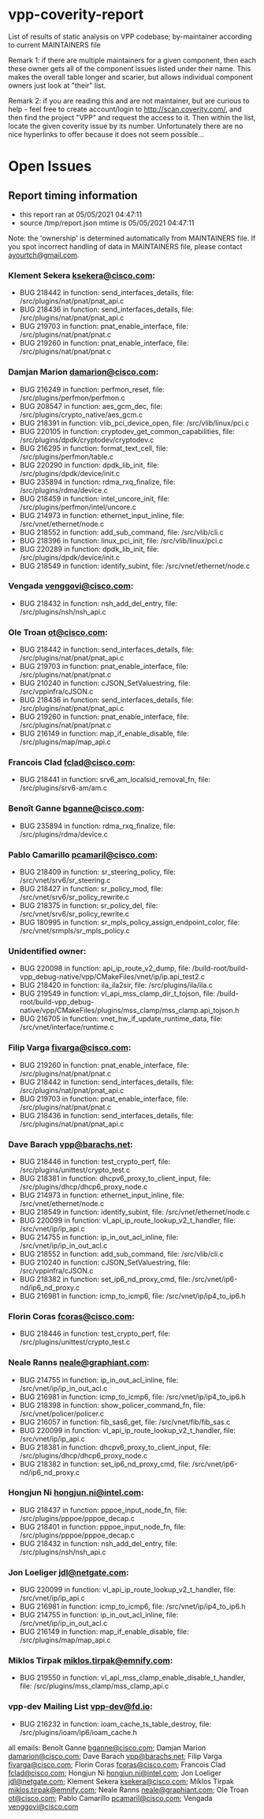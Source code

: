 # vpp-coverity-report
List of results of static analysis on VPP codebase; by-maintainer according to current MAINTAINERS file

Remark 1: if there are multiple maintainers for a given component, then each these owner gets all of the component issues
listed under their name.  This makes the overall table longer and scarier, but allows individual component owners just look
at "their" list.

Remark 2: if you are reading this and are not maintainer, but are curious to help - feel free to create account/login
to http://scan.coverity.com/, and then find the project "VPP" and request the access to it. Then within the list,
locate the given coverity issue by its number. Unfortunately there are no nice hyperlinks to offer because
it does not seem possible...

# Open Issues
## Report timing information
  * this report ran at 05/05/2021 04:47:11
  * source /tmp/report.json mtime is 05/05/2021 04:47:11

Note: the 'ownership' is determined automatically from MAINTAINERS file. If you spot incorrect handling of data in MAINTAINERS file, please contact ayourtch@gmail.com.

### Klement Sekera <ksekera@cisco.com>:
  * BUG 218442 in function: send_interfaces_details, file: /src/plugins/nat/pnat/pnat_api.c
  * BUG 218436 in function: send_interfaces_details, file: /src/plugins/nat/pnat/pnat_api.c
  * BUG 219703 in function: pnat_enable_interface, file: /src/plugins/nat/pnat/pnat.c
  * BUG 219260 in function: pnat_enable_interface, file: /src/plugins/nat/pnat/pnat.c
### Damjan Marion <damarion@cisco.com>:
  * BUG 216249 in function: perfmon_reset, file: /src/plugins/perfmon/perfmon.c
  * BUG 208547 in function: aes_gcm_dec, file: /src/plugins/crypto_native/aes_gcm.c
  * BUG 218391 in function: vlib_pci_device_open, file: /src/vlib/linux/pci.c
  * BUG 220105 in function: cryptodev_get_common_capabilities, file: /src/plugins/dpdk/cryptodev/cryptodev.c
  * BUG 216295 in function: format_text_cell, file: /src/plugins/perfmon/table.c
  * BUG 220290 in function: dpdk_lib_init, file: /src/plugins/dpdk/device/init.c
  * BUG 235894 in function: rdma_rxq_finalize, file: /src/plugins/rdma/device.c
  * BUG 218459 in function: intel_uncore_init, file: /src/plugins/perfmon/intel/uncore.c
  * BUG 214973 in function: ethernet_input_inline, file: /src/vnet/ethernet/node.c
  * BUG 218552 in function: add_sub_command, file: /src/vlib/cli.c
  * BUG 218396 in function: linux_pci_init, file: /src/vlib/linux/pci.c
  * BUG 220289 in function: dpdk_lib_init, file: /src/plugins/dpdk/device/init.c
  * BUG 218549 in function: identify_subint, file: /src/vnet/ethernet/node.c
### Vengada <venggovi@cisco.com>:
  * BUG 218432 in function: nsh_add_del_entry, file: /src/plugins/nsh/nsh_api.c
### Ole Troan <ot@cisco.com>:
  * BUG 218442 in function: send_interfaces_details, file: /src/plugins/nat/pnat/pnat_api.c
  * BUG 219703 in function: pnat_enable_interface, file: /src/plugins/nat/pnat/pnat.c
  * BUG 210240 in function: cJSON_SetValuestring, file: /src/vppinfra/cJSON.c
  * BUG 218436 in function: send_interfaces_details, file: /src/plugins/nat/pnat/pnat_api.c
  * BUG 219260 in function: pnat_enable_interface, file: /src/plugins/nat/pnat/pnat.c
  * BUG 216149 in function: map_if_enable_disable, file: /src/plugins/map/map_api.c
### Francois Clad <fclad@cisco.com>:
  * BUG 218441 in function: srv6_am_localsid_removal_fn, file: /src/plugins/srv6-am/am.c
### Benoît Ganne <bganne@cisco.com>:
  * BUG 235894 in function: rdma_rxq_finalize, file: /src/plugins/rdma/device.c
### Pablo Camarillo <pcamaril@cisco.com>:
  * BUG 218409 in function: sr_steering_policy, file: /src/vnet/srv6/sr_steering.c
  * BUG 218427 in function: sr_policy_mod, file: /src/vnet/srv6/sr_policy_rewrite.c
  * BUG 218375 in function: sr_policy_del, file: /src/vnet/srv6/sr_policy_rewrite.c
  * BUG 180995 in function: sr_mpls_policy_assign_endpoint_color, file: /src/vnet/srmpls/sr_mpls_policy.c
### Unidentified owner:
  * BUG 220098 in function: api_ip_route_v2_dump, file: /build-root/build-vpp_debug-native/vpp/CMakeFiles/vnet/ip/ip.api_test2.c
  * BUG 218420 in function: ila_ila2sir, file: /src/plugins/ila/ila.c
  * BUG 219549 in function: vl_api_mss_clamp_dir_t_tojson, file: /build-root/build-vpp_debug-native/vpp/CMakeFiles/plugins/mss_clamp/mss_clamp.api_tojson.h
  * BUG 216705 in function: vnet_hw_if_update_runtime_data, file: /src/vnet/interface/runtime.c
### Filip Varga <fivarga@cisco.com>:
  * BUG 219260 in function: pnat_enable_interface, file: /src/plugins/nat/pnat/pnat.c
  * BUG 218442 in function: send_interfaces_details, file: /src/plugins/nat/pnat/pnat_api.c
  * BUG 219703 in function: pnat_enable_interface, file: /src/plugins/nat/pnat/pnat.c
  * BUG 218436 in function: send_interfaces_details, file: /src/plugins/nat/pnat/pnat_api.c
### Dave Barach <vpp@barachs.net>:
  * BUG 218446 in function: test_crypto_perf, file: /src/plugins/unittest/crypto_test.c
  * BUG 218381 in function: dhcpv6_proxy_to_client_input, file: /src/plugins/dhcp/dhcp6_proxy_node.c
  * BUG 214973 in function: ethernet_input_inline, file: /src/vnet/ethernet/node.c
  * BUG 218549 in function: identify_subint, file: /src/vnet/ethernet/node.c
  * BUG 220099 in function: vl_api_ip_route_lookup_v2_t_handler, file: /src/vnet/ip/ip_api.c
  * BUG 214755 in function: ip_in_out_acl_inline, file: /src/vnet/ip/ip_in_out_acl.c
  * BUG 218552 in function: add_sub_command, file: /src/vlib/cli.c
  * BUG 210240 in function: cJSON_SetValuestring, file: /src/vppinfra/cJSON.c
  * BUG 218382 in function: set_ip6_nd_proxy_cmd, file: /src/vnet/ip6-nd/ip6_nd_proxy.c
  * BUG 216981 in function: icmp_to_icmp6, file: /src/vnet/ip/ip4_to_ip6.h
### Florin Coras <fcoras@cisco.com>:
  * BUG 218446 in function: test_crypto_perf, file: /src/plugins/unittest/crypto_test.c
### Neale Ranns <neale@graphiant.com>:
  * BUG 214755 in function: ip_in_out_acl_inline, file: /src/vnet/ip/ip_in_out_acl.c
  * BUG 216981 in function: icmp_to_icmp6, file: /src/vnet/ip/ip4_to_ip6.h
  * BUG 218398 in function: show_policer_command_fn, file: /src/vnet/policer/policer.c
  * BUG 216057 in function: fib_sas6_get, file: /src/vnet/fib/fib_sas.c
  * BUG 220099 in function: vl_api_ip_route_lookup_v2_t_handler, file: /src/vnet/ip/ip_api.c
  * BUG 218381 in function: dhcpv6_proxy_to_client_input, file: /src/plugins/dhcp/dhcp6_proxy_node.c
  * BUG 218382 in function: set_ip6_nd_proxy_cmd, file: /src/vnet/ip6-nd/ip6_nd_proxy.c
### Hongjun Ni <hongjun.ni@intel.com>:
  * BUG 218437 in function: pppoe_input_node_fn, file: /src/plugins/pppoe/pppoe_decap.c
  * BUG 218401 in function: pppoe_input_node_fn, file: /src/plugins/pppoe/pppoe_decap.c
  * BUG 218432 in function: nsh_add_del_entry, file: /src/plugins/nsh/nsh_api.c
### Jon Loeliger <jdl@netgate.com>:
  * BUG 220099 in function: vl_api_ip_route_lookup_v2_t_handler, file: /src/vnet/ip/ip_api.c
  * BUG 216981 in function: icmp_to_icmp6, file: /src/vnet/ip/ip4_to_ip6.h
  * BUG 214755 in function: ip_in_out_acl_inline, file: /src/vnet/ip/ip_in_out_acl.c
  * BUG 216149 in function: map_if_enable_disable, file: /src/plugins/map/map_api.c
### Miklos Tirpak <miklos.tirpak@emnify.com>:
  * BUG 219550 in function: vl_api_mss_clamp_enable_disable_t_handler, file: /src/plugins/mss_clamp/mss_clamp_api.c
### vpp-dev Mailing List <vpp-dev@fd.io>:
  * BUG 216232 in function: ioam_cache_ts_table_destroy, file: /src/plugins/ioam/ip6/ioam_cache.h


all emails: Benoît Ganne <bganne@cisco.com>; Damjan Marion <damarion@cisco.com>; Dave Barach <vpp@barachs.net>; Filip Varga <fivarga@cisco.com>; Florin Coras <fcoras@cisco.com>; Francois Clad <fclad@cisco.com>; Hongjun Ni <hongjun.ni@intel.com>; Jon Loeliger <jdl@netgate.com>; Klement Sekera <ksekera@cisco.com>; Miklos Tirpak <miklos.tirpak@emnify.com>; Neale Ranns <neale@graphiant.com>; Ole Troan <ot@cisco.com>; Pablo Camarillo <pcamaril@cisco.com>; Vengada <venggovi@cisco.com>
